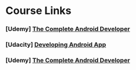# Course Links

### [Udemy] [The Complete Android Developer](https://www.udemy.com/the-complete-android-developer-course/learn/v4/)

### [Udacity] [Developing Android App](https://www.udacity.com//course/viewer#!/c-ud853/l-1395568821/m-1643858568)

### [Udemy] [The Complete Android Developer](https://www.udemy.com/androidcourse/learn/v4/content)

